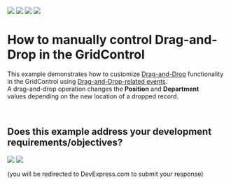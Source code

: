 <!-- default badges list -->
![](https://img.shields.io/endpoint?url=https://codecentral.devexpress.com/api/v1/VersionRange/128651902/12.1.7%2B)
[![](https://img.shields.io/badge/Open_in_DevExpress_Support_Center-FF7200?style=flat-square&logo=DevExpress&logoColor=white)](https://supportcenter.devexpress.com/ticket/details/E3921)
[![](https://img.shields.io/badge/📖_How_to_use_DevExpress_Examples-e9f6fc?style=flat-square)](https://docs.devexpress.com/GeneralInformation/403183)
[![](https://img.shields.io/badge/💬_Leave_Feedback-feecdd?style=flat-square)](#does-this-example-address-your-development-requirementsobjectives)
<!-- default badges end -->
# How to manually control Drag-and-Drop in the GridControl


<p>This example demonstrates how to customize <a href="https://documentation.devexpress.com/WPF/11346/Controls-and-Libraries/Data-Grid/Drag-and-Drop">Drag-and-Drop</a> functionality in the GridControl using <a href="https://documentation.devexpress.com/WPF/119241/Controls-and-Libraries/Data-Grid/Drag-and-Drop/Drag-and-Drop-Options">Drag-and-Drop-related events</a>.<br>A drag-and-drop operation changes the <strong>Position</strong> and <strong>Department</strong> values depending on the new location of a dropped record.</p>

<br/>


<!-- feedback -->
## Does this example address your development requirements/objectives?

[<img src="https://www.devexpress.com/support/examples/i/yes-button.svg"/>](https://www.devexpress.com/support/examples/survey.xml?utm_source=github&utm_campaign=how-to-manually-control-drag-and-drop-in-the-gridcontrol-e3921&~~~was_helpful=yes) [<img src="https://www.devexpress.com/support/examples/i/no-button.svg"/>](https://www.devexpress.com/support/examples/survey.xml?utm_source=github&utm_campaign=how-to-manually-control-drag-and-drop-in-the-gridcontrol-e3921&~~~was_helpful=no)

(you will be redirected to DevExpress.com to submit your response)
<!-- feedback end -->
